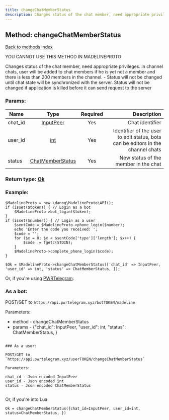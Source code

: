 ```yaml
---
title: changeChatMemberStatus
description: Changes status of the chat member, need appropriate privileges. In channel chats, user will be added to chat members if he is yet not a member and there is less than 200 members in the channel. - Status will not be changed until chat state will be synchronized with the server. Status will not be changed if application is killed before it can send request to the server
---
```

## Method: changeChatMemberStatus  
[Back to methods index](index.md)


YOU CANNOT USE THIS METHOD IN MADELINEPROTO


Changes status of the chat member, need appropriate privileges. In channel chats, user will be added to chat members if he is yet not a member and there is less than 200 members in the channel. - Status will not be changed until chat state will be synchronized with the server. Status will not be changed if application is killed before it can send request to the server

### Params:

| Name     |    Type       | Required | Description |
|----------|:-------------:|:--------:|------------:|
|chat\_id|[InputPeer](../types/InputPeer.md) | Yes|Chat identifier|
|user\_id|[int](../types/int.md) | Yes|Identifier of the user to edit status, bots can be editors in the channel chats|
|status|[ChatMemberStatus](../types/ChatMemberStatus.md) | Yes|New status of the member in the chat|


### Return type: [Ok](../types/Ok.md)

### Example:


```
$MadelineProto = new \danog\MadelineProto\API();
if (isset($token)) { // Login as a bot
    $MadelineProto->bot_login($token);
}
if (isset($number)) { // Login as a user
    $sentCode = $MadelineProto->phone_login($number);
    echo 'Enter the code you received: ';
    $code = '';
    for ($x = 0; $x < $sentCode['type']['length']; $x++) {
        $code .= fgetc(STDIN);
    }
    $MadelineProto->complete_phone_login($code);
}

$Ok = $MadelineProto->changeChatMemberStatus(['chat_id' => InputPeer, 'user_id' => int, 'status' => ChatMemberStatus, ]);
```

Or, if you're using [PWRTelegram](https://pwrtelegram.xyz):

### As a bot:

POST/GET to `https://api.pwrtelegram.xyz/botTOKEN/madeline`

Parameters:

* method - changeChatMemberStatus
* params - {"chat_id": InputPeer, "user_id": int, "status": ChatMemberStatus, }

```

### As a user:

POST/GET to `https://api.pwrtelegram.xyz/userTOKEN/changeChatMemberStatus`

Parameters:

chat_id - Json encoded InputPeer
user_id - Json encoded int
status - Json encoded ChatMemberStatus


```

Or, if you're into Lua:

```
Ok = changeChatMemberStatus({chat_id=InputPeer, user_id=int, status=ChatMemberStatus, })
```


